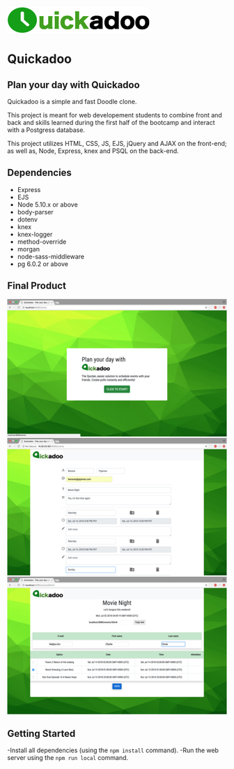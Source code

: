 !["Logo"](https://github.com/Wisara8/quickadoo/blob/master/docs/logo.png?raw=true)
# Quickadoo
## Plan your day with Quickadoo

Quickadoo is a simple and fast Doodle clone.

This project is meant for web developement students to combine front and back and skills learned during the first half of the bootcamp and interact with a Postgress database.

This project utilizes HTML, CSS, JS, EJS, jQuery and AJAX on the front-end; as well as, Node, Express, knex and PSQL on the back-end.


## Dependencies

- Express
- EJS
- Node 5.10.x or above
- body-parser
- dotenv
- knex
- knex-logger
- method-override
- morgan
- node-sass-middleware
- pg 6.0.2 or above

## Final Product

!["Landing Page"](https://github.com/Wisara8/quickadoo/blob/master/docs/Landing%20Page.png?raw=true)
!["Create Event Page"](https://github.com/Wisara8/quickadoo/blob/master/docs/Event%20Form.png?raw=true)
!["Poll Page wtih Votes"](https://github.com/Wisara8/quickadoo/blob/master/docs/Poll%20Page%20with%20Votes.png?raw=true)
<!-- !["Thanks for Voting!"]() -->

## Getting Started

-Install all dependencies (using the `npm install` command).
-Run the web server using the `npm run local` command.